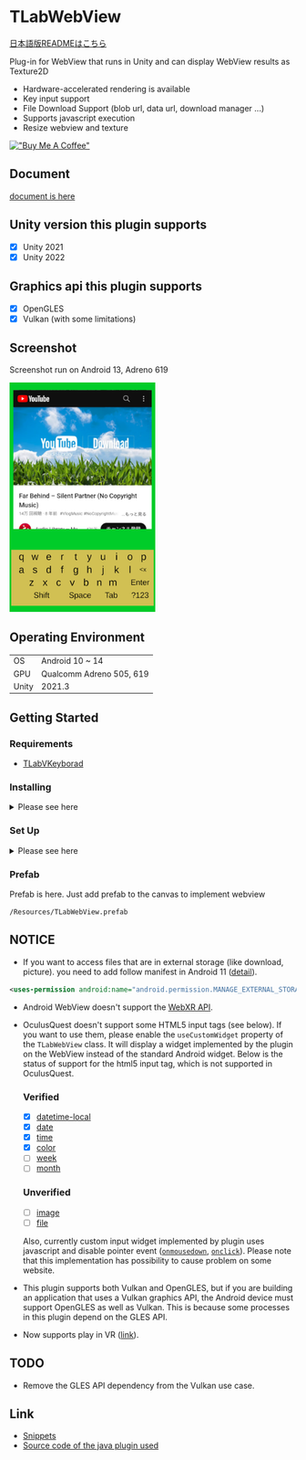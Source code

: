 # TLabWebView

[日本語版READMEはこちら](README-ja.md)

Plug-in for WebView that runs in Unity and can display WebView results as Texture2D  
- Hardware-accelerated rendering is available  
- Key input support
- File Download Support (blob url, data url, download manager ...)
- Supports javascript execution  
- Resize webview and texture

[!["Buy Me A Coffee"](https://www.buymeacoffee.com/assets/img/custom_images/orange_img.png)](https://www.buymeacoffee.com/tlabaltoh)

## Document
[document is here](https://tlabgames.gitbook.io/tlabwebview)

## Unity version this plugin supports
- [x] Unity 2021
- [x] Unity 2022

## Graphics api this plugin supports
- [x] OpenGLES
- [x] Vulkan (with some limitations)

## Screenshot  
Screenshot run on Android 13, Adreno 619  

<img src="Media/tlab-webview.png" width="256">

## Operating Environment

|       |                          |
| ----- | ------------------------ |
| OS    | Android 10 ~ 14          |
| GPU   | Qualcomm Adreno 505, 619 |
| Unity | 2021.3                   |

## Getting Started

### Requirements
- [TLabVKeyborad](https://github.com/TLabAltoh/TLabVKeyborad)

### Installing

<details><summary>Please see here</summary>

#### Submodule
Clone this repository with the following command
```
git clone https://github.com/TLabAltoh/TLabWebView.git
```
or
```
git submodule add https://github.com/TLabAltoh/TLabWebView.git
```

#### UPM
```add package from git URL ...```
```
https://github.com/TLabAltoh/TLabWebView.git#upm
```

</details>

### Set Up

<details><summary>Please see here</summary>

- Build Settings

| Property | Value   |
| -------- | ------- |
| Platform | Android |

- Project Settings

| Property          | Value                                 |
| ----------------- | ------------------------------------- |
| Color Space       | Linear                                |
| Minimum API Level | 26                                    |
| Target API Level  | 30 (Unity 2021), 31 ~ 32 (Unity 2022) |

- Add the following symbols to Project Settings --> Player --> Other Settings (to be used at build time)

```
UNITYWEBVIEW_ANDROID_USES_CLEARTEXT_TRAFFIC
```
```
UNITYWEBVIEW_ANDROID_ENABLE_CAMERA
```
```
UNITYWEBVIEW_ANDROID_ENABLE_MICROPHONE
```

</details>

### Prefab
Prefab is here. Just add prefab to the canvas to implement webview
```
/Resources/TLabWebView.prefab
```

## NOTICE
- If you want to access files that are in external storage (like download, picture). you need to add follow manifest in Android 11 ([detail](https://developer.android.com/training/data-storage/manage-all-files?hl=en)).
```.xml
<uses-permission android:name="android.permission.MANAGE_EXTERNAL_STORAGE" />
```

- Android WebView doesn't support the [WebXR API](https://developer.mozilla.org/en-US/docs/Web/API/WebXR_Device_API/Fundamentals).

- OculusQuest doesn't support some HTML5 input tags (see below). If you want to use them, please enable the ```useCustomWidget``` property of the ```TLabWebView``` class. It will display a widget implemented by the plugin on the WebView instead of the standard Android widget. Below is the status of support for the html5 input tag, which is not supported in OculusQuest.

    ### Verified

    - [x] [datetime-local](https://developer.mozilla.org/en-US/docs/Web/HTML/Element/input/datetime-local)
    - [x] [date](https://developer.mozilla.org/en-US/docs/Web/HTML/Element/input/date)
    - [x] [time](https://developer.mozilla.org/en-US/docs/Web/HTML/Element/input/time)
    - [x] [color](https://developer.mozilla.org/en-US/docs/Web/HTML/Element/input/color)
    - [ ] [week](https://developer.mozilla.org/en-US/docs/Web/HTML/Element/input/week)
    - [ ] [month](https://developer.mozilla.org/en-US/docs/Web/HTML/Element/input/month)

    ### Unverified
    - [ ] [image](https://developer.mozilla.org/en-US/docs/Web/HTML/Element/input/image)
    - [ ] [file](https://developer.mozilla.org/en-US/docs/Web/HTML/Element/input/file)

    Also, currently custom input widget implemented by plugin uses javascript and disable pointer event ([```onmousedown```](https://developer.mozilla.org/en-US/docs/Web/API/Element/mousedown_event), [```onclick```](https://developer.mozilla.org/en-US/docs/Web/API/Element/click_event)). Please note that this implementation has possibility to cause problem on some website.

- This plugin supports both Vulkan and OpenGLES, but if you are building an application that uses a Vulkan graphics API, the Android device must support OpenGLES as well as Vulkan. This is because some processes in this plugin depend on the GLES API.

- Now supports play in VR ([link](https://github.com/TLabAltoh/TLabWebViewVR)).

## TODO
- Remove the GLES API dependency from the Vulkan use case.

## Link
- [Snippets](https://gist.github.com/TLabAltoh/e0512b3367c25d3e1ec28ddbe95da497#file-xr-composition-layers_rendering-md)  
- [Source code of the java plugin used](https://github.com/TLabAltoh/TLabWebViewPlugin)

